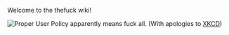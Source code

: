 Welcome to the thefuck wiki!

![Proper User Policy apparently means fuck all.](https://user-images.githubusercontent.com/16308406/64036594-deab4080-cb53-11e9-81eb-403cde8b5fb6.png)
(With apologies to [XKCD](https://xkcd.com/149))